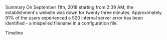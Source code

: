 Summary
On September 11th, 2018 starting from 2:39 AM, the establishment's website was down for twenty three minutes. Approximately 91% of the users experienced a 500 internal server error has been identified - a mispelled filename in a configuration file.

Timeline
